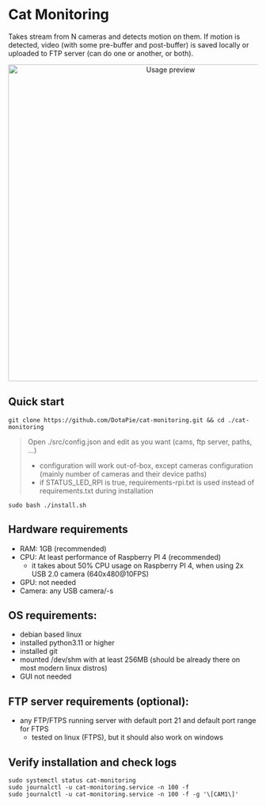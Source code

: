# Cat Monitoring
Takes stream from N cameras and detects motion on them. If motion is detected, video (with some pre-buffer and post-buffer) is saved locally or uploaded to FTP server (can do one or another, or both).
<p align="center">
  <img src="https://github.com/DotaPie/cat-monitoring/blob/main/cat.gif" width="640" alt="Usage preview">
</p>

## Quick start
```
git clone https://github.com/DotaPie/cat-monitoring.git && cd ./cat-monitoring
```
>Open ./src/config.json and edit as you want (cams, ftp server, paths, ...)
>- configuration will work out-of-box, except cameras configuration (mainly number of cameras and their device paths)
>- if STATUS_LED_RPI is true, requirements-rpi.txt is used instead of requirements.txt during installation
```
sudo bash ./install.sh
```

## Hardware requirements
- RAM: 1GB (recommended)
- CPU: At least performance of Raspberry PI 4 (recommended) 
    - it takes about 50% CPU usage on Raspberry PI 4, when using 2x USB 2.0 camera (640x480@10FPS)
- GPU: not needed
- Camera: any USB camera/-s

## OS requirements: 
- debian based linux
- installed python3.11 or higher
- installed git
- mounted /dev/shm with at least 256MB (should be already there on most modern linux distros)
- GUI not needed

## FTP server requirements (optional):
- any FTP/FTPS running server with default port 21 and default port range for FTPS
    - tested on linux (FTPS), but it should also work on windows

## Verify installation and check logs
```
sudo systemctl status cat-monitoring
sudo journalctl -u cat-monitoring.service -n 100 -f 
sudo journalctl -u cat-monitoring.service -n 100 -f -g '\[CAM1\]'
```
